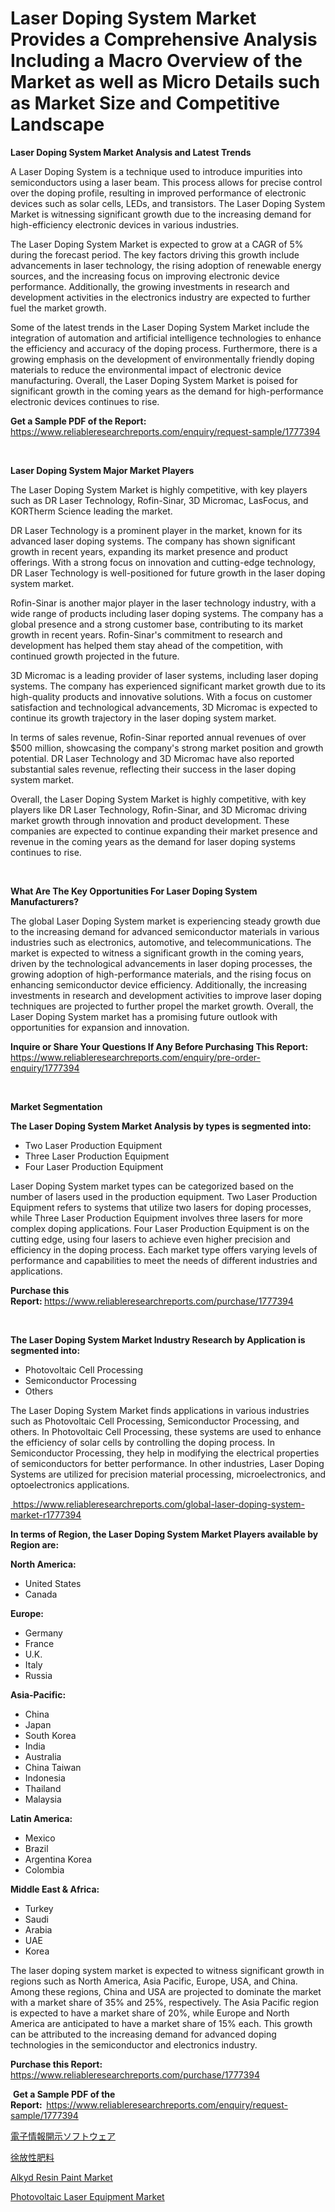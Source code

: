 <p><h1>Laser Doping System Market Provides a Comprehensive Analysis Including a Macro Overview of the Market as well as Micro Details such as Market Size and Competitive Landscape</h1></p><p><strong>Laser Doping System Market Analysis and Latest Trends</strong></p>
<p><p>A Laser Doping System is a technique used to introduce impurities into semiconductors using a laser beam. This process allows for precise control over the doping profile, resulting in improved performance of electronic devices such as solar cells, LEDs, and transistors. The Laser Doping System Market is witnessing significant growth due to the increasing demand for high-efficiency electronic devices in various industries.</p><p>The Laser Doping System Market is expected to grow at a CAGR of 5% during the forecast period. The key factors driving this growth include advancements in laser technology, the rising adoption of renewable energy sources, and the increasing focus on improving electronic device performance. Additionally, the growing investments in research and development activities in the electronics industry are expected to further fuel the market growth.</p><p>Some of the latest trends in the Laser Doping System Market include the integration of automation and artificial intelligence technologies to enhance the efficiency and accuracy of the doping process. Furthermore, there is a growing emphasis on the development of environmentally friendly doping materials to reduce the environmental impact of electronic device manufacturing. Overall, the Laser Doping System Market is poised for significant growth in the coming years as the demand for high-performance electronic devices continues to rise.</p></p>
<p><strong>Get a Sample PDF of the Report:&nbsp;</strong> <a href="https://www.reliableresearchreports.com/enquiry/request-sample/1777394">https://www.reliableresearchreports.com/enquiry/request-sample/1777394</a></p>
<p>&nbsp;</p>
<p><strong>Laser Doping System Major Market Players</strong></p>
<p><p>The Laser Doping System Market is highly competitive, with key players such as DR Laser Technology, Rofin-Sinar, 3D Micromac, LasFocus, and KORTherm Science leading the market.</p><p>DR Laser Technology is a prominent player in the market, known for its advanced laser doping systems. The company has shown significant growth in recent years, expanding its market presence and product offerings. With a strong focus on innovation and cutting-edge technology, DR Laser Technology is well-positioned for future growth in the laser doping system market.</p><p>Rofin-Sinar is another major player in the laser technology industry, with a wide range of products including laser doping systems. The company has a global presence and a strong customer base, contributing to its market growth in recent years. Rofin-Sinar's commitment to research and development has helped them stay ahead of the competition, with continued growth projected in the future.</p><p>3D Micromac is a leading provider of laser systems, including laser doping systems. The company has experienced significant market growth due to its high-quality products and innovative solutions. With a focus on customer satisfaction and technological advancements, 3D Micromac is expected to continue its growth trajectory in the laser doping system market.</p><p>In terms of sales revenue, Rofin-Sinar reported annual revenues of over $500 million, showcasing the company's strong market position and growth potential. DR Laser Technology and 3D Micromac have also reported substantial sales revenue, reflecting their success in the laser doping system market.</p><p>Overall, the Laser Doping System Market is highly competitive, with key players like DR Laser Technology, Rofin-Sinar, and 3D Micromac driving market growth through innovation and product development. These companies are expected to continue expanding their market presence and revenue in the coming years as the demand for laser doping systems continues to rise.</p></p>
<p>&nbsp;</p>
<p><strong>What Are The Key Opportunities For Laser Doping System Manufacturers?</strong></p>
<p><p>The global Laser Doping System market is experiencing steady growth due to the increasing demand for advanced semiconductor materials in various industries such as electronics, automotive, and telecommunications. The market is expected to witness a significant growth in the coming years, driven by the technological advancements in laser doping processes, the growing adoption of high-performance materials, and the rising focus on enhancing semiconductor device efficiency. Additionally, the increasing investments in research and development activities to improve laser doping techniques are projected to further propel the market growth. Overall, the Laser Doping System market has a promising future outlook with opportunities for expansion and innovation.</p></p>
<p><strong>Inquire or Share Your Questions If Any Before Purchasing This Report:</strong> <a href="https://www.reliableresearchreports.com/enquiry/pre-order-enquiry/1777394">https://www.reliableresearchreports.com/enquiry/pre-order-enquiry/1777394</a></p>
<p>&nbsp;</p>
<p><strong>Market Segmentation</strong></p>
<p><strong>The Laser Doping System Market Analysis by types is segmented into:</strong></p>
<p><ul><li>Two Laser Production Equipment</li><li>Three Laser Production Equipment</li><li>Four Laser Production Equipment</li></ul></p>
<p><p>Laser Doping System market types can be categorized based on the number of lasers used in the production equipment. Two Laser Production Equipment refers to systems that utilize two lasers for doping processes, while Three Laser Production Equipment involves three lasers for more complex doping applications. Four Laser Production Equipment is on the cutting edge, using four lasers to achieve even higher precision and efficiency in the doping process. Each market type offers varying levels of performance and capabilities to meet the needs of different industries and applications.</p></p>
<p><strong>Purchase this Report:&nbsp;</strong><a href="https://www.reliableresearchreports.com/purchase/1777394">https://www.reliableresearchreports.com/purchase/1777394</a></p>
<p>&nbsp;</p>
<p><strong>The Laser Doping System Market Industry Research by Application is segmented into:</strong></p>
<p><ul><li>Photovoltaic Cell Processing</li><li>Semiconductor Processing</li><li>Others</li></ul></p>
<p><p>The Laser Doping System Market finds applications in various industries such as Photovoltaic Cell Processing, Semiconductor Processing, and others. In Photovoltaic Cell Processing, these systems are used to enhance the efficiency of solar cells by controlling the doping process. In Semiconductor Processing, they help in modifying the electrical properties of semiconductors for better performance. In other industries, Laser Doping Systems are utilized for precision material processing, microelectronics, and optoelectronics applications.</p></p>
<p><a href="https://www.reliableresearchreports.com/global-laser-doping-system-market-r1777394">&nbsp;https://www.reliableresearchreports.com/global-laser-doping-system-market-r1777394</a></p>
<p><strong>In terms of Region, the Laser Doping System Market Players available by Region are:</strong></p>
<p>
    <p> <strong> North America: </strong>
        <ul>
            <li>United States</li>
            <li>Canada</li>
        </ul>
        </p> 
    <p> <strong> Europe: </strong>
        <ul>
            <li>Germany</li>
            <li>France</li>
            <li>U.K.</li>
            <li>Italy</li>
            <li>Russia</li>
        </ul>
        </p> 
    <p> <strong> Asia-Pacific: </strong>
        <ul>
            <li>China</li>
            <li>Japan</li>
            <li>South Korea</li>
            <li>India</li>
            <li>Australia</li>
            <li>China Taiwan</li>
            <li>Indonesia</li>
            <li>Thailand</li>
            <li>Malaysia</li>
        </ul>
        </p> 
    <p> <strong> Latin America: </strong>
        <ul>
            <li>Mexico</li>
            <li>Brazil</li>
            <li>Argentina Korea</li>
            <li>Colombia</li>
        </ul>
        </p> 
    <p> <strong> Middle East & Africa: </strong>
        <ul>
            <li>Turkey</li>
            <li>Saudi</li>
            <li>Arabia</li>
            <li>UAE</li>
            <li>Korea</li>
        </ul>
    </p>
    </p>
<p><p>The laser doping system market is expected to witness significant growth in regions such as North America, Asia Pacific, Europe, USA, and China. Among these regions, China and USA are projected to dominate the market with a market share of 35% and 25%, respectively. The Asia Pacific region is expected to have a market share of 20%, while Europe and North America are anticipated to have a market share of 15% each. This growth can be attributed to the increasing demand for advanced doping technologies in the semiconductor and electronics industry.</p></p>
<p><strong>Purchase this Report: </strong><a href="https://www.reliableresearchreports.com/purchase/1777394">https://www.reliableresearchreports.com/purchase/1777394</a></p>
<p>&nbsp;<strong>Get a Sample PDF of the Report:&nbsp;&nbsp;</strong><a href="https://www.reliableresearchreports.com/enquiry/request-sample/1777394">https://www.reliableresearchreports.com/enquiry/request-sample/1777394</a></p>
<p><strong></strong></p>
<p><p><a href="https://github.com/cbigkbh02719/Market-Research-Report-List-1/blob/main/604937140454.md">電子情報開示ソフトウェア</a></p><p><a href="https://github.com/ReganWisoky2023/Market-Research-Report-List-1/blob/main/448443640455.md">徐放性肥料</a></p><p><a href="https://issuu.com/reportprime-2/docs/alkyd-resin-paint-market-size-2030.pptx">Alkyd Resin Paint Market</a></p><p><a href="https://github.com/Angelnienowdseej3e45z3p8c/Market-Research-Report-List-2/blob/main/photovoltaic-laser-equipment-market.md">Photovoltaic Laser Equipment Market</a></p></p>